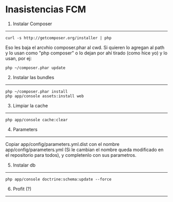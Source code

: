 Inasistencias FCM
==================

1) Instalar Composer
----------------------------------

    curl -s http://getcomposer.org/installer | php

Eso les baja el arcvhio composer.phar al cwd. Si quieren lo agregan al path y lo usan como "php composer"
o lo dejan por ahí tirado (como hice yo) y lo usan, por ej:

    php ~/composer.phar update

2) Instalar las bundles
-------------------------------------

    php ~/composer.phar install
    php app/console assets:install web

3) Limpiar la cache
-------------------

    php app/console cache:clear

4) Parameters
-----------------

Copiar app/config/parameters.yml.dist con el nombre app/config/parameters.yml (Si le cambian el nombre queda modificado
en el repositorio para todos), y completenlo con sus parametros.

5) Instalar db
--------------

    php app/console doctrine:schema:update --force

6) Profit (?)
------------
